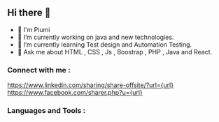 ## Hi there 👋 


- :girl: I'm Piumi
- 🔭 I’m currently working on java and new technologies.
- 🌱 I’m currently learning  Test design and Automation Testing.
- 💬 Ask me about HTML , CSS , Js , Boostrap , PHP , Java and React.


### Connect with me :

https://www.linkedin.com/sharing/share-offsite/?url={url}
https://www.facebook.com/sharer.php?u={url}



### Languages and Tools :








